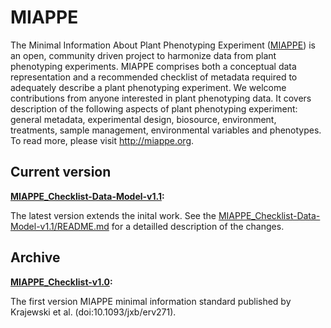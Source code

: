 # MIAPPE

The Minimal Information About Plant Phenotyping Experiment ([MIAPPE](www.miappe.org)) is an open, community driven project to harmonize data from plant phenotyping experiments. MIAPPE comprises both a conceptual data representation and a recommended checklist of metadata required to adequately describe a plant phenotyping experiment. We welcome contributions from anyone interested in plant phenotyping data. It covers description of the following aspects of plant phenotyping experiment: general metadata, experimental design, biosource, environment, treatments, sample management, environmental variables and phenotypes. To read more, please visit http://miappe.org.

## Current version
**[MIAPPE_Checklist-Data-Model-v1.1](MIAPPE_Checklist-Data-Model-v1.1):** 

The latest version extends the inital work. See the [MIAPPE_Checklist-Data-Model-v1.1/README.md](README) for a detailled description of the changes.
## Archive
**[MIAPPE_Checklist-v1.0](MIAPPE_Checklist-v1.0):**

The first version  MIAPPE minimal information standard published by Krajewski et al. (doi:10.1093/jxb/erv271). 

